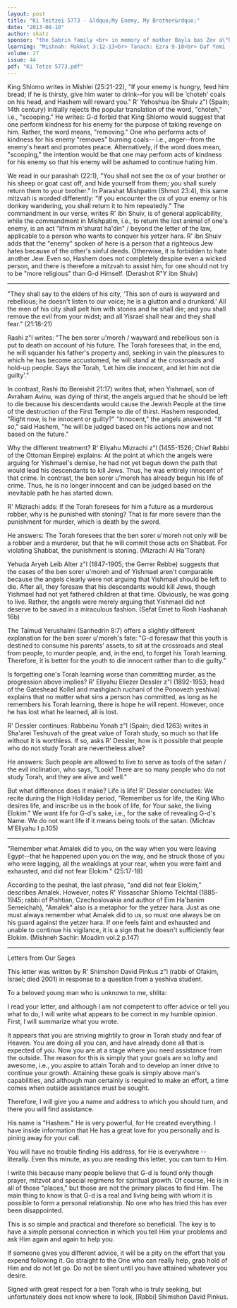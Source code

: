 ```yaml
---
layout: post
title: "Ki Teitzei 5773 - &ldquo;My Enemy, My Brother&rdquo;"
date: "2013-08-10"
author: skatz
sponsor: "the Sabrin family <br> in memory of mother Bayla bas Zev a\"h <br> (Bella Sabrin) <br>&nbsp;&nbsp;&nbsp;<br>Irving and Arline Katz <br> on the yahrzeit of her father <br> Moshe Aharon ben Menashe Yaakov Reiss a\"h"
learning: "Mishnah: Makkot 3:12-13<br> Tanach: Ezra 9-10<br> Daf Yomi (Bavli): Pesachim 58<br> Halachah: Mishnah Berurah 298:3-5"
volume: 27
issue: 44
pdf: "Ki Tetze 5773.pdf"
---
```


King Shlomo writes in Mishlei (25:21-22), "If your enemy is hungry, feed him bread; if he is thirsty, give him water to drink--for you will be &lsquo;choteh' coals on his head, and Hashem will reward you." R' Yehoshua ibn Shuiv z"l (Spain; 14th century) initially rejects the popular translation of the word, "choteh," i.e., "scooping." He writes: G-d forbid that King Shlomo would suggest that one perform kindness for his enemy for the purpose of taking revenge on him. Rather, the word means, "removing." One who performs acts of kindness for his enemy "removes" burning coals-- i.e., anger--from the enemy's heart and promotes peace. Alternatively, if the word does mean, "scooping," the intention would be that one may perform acts of kindness for his enemy so that his enemy will be ashamed to continue hating him.

We read in our parashah (22:1), "You shall not see the ox of your brother or his sheep or goat cast off, and hide yourself from them; you shall surely return them to your brother." In Parashat Mishpatim (Shmot 23:4), this same mitzvah is worded differently: "If you encounter the ox of your enemy or his donkey wandering, you shall return it to him repeatedly." The commandment in our verse, writes R' ibn Shuiv, is of general applicability, while the commandment in Mishpatim, i.e., to return the lost animal of one's enemy, is an act "lifnim m'shurat ha'din" / beyond the letter of the law, applicable to a person who wants to conquer his yetzer hara. R' ibn Shuiv adds that the "enemy" spoken of here is a person that a righteous Jew hates because of the other's sinful deeds. Otherwise, it is forbidden to hate another Jew. Even so, Hashem does not completely despise even a wicked person, and there is therefore a mitzvah to assist him, for one should not try to be "more religious" than G-d Himself. (Derashot R"Y ibn Shuiv)

********

"They shall say to the elders of his city, &lsquo;This son of ours is wayward and rebellious; he doesn't listen to our voice; he is a glutton and a drunkard.' All the men of his city shall pelt him with stones and he shall die; and you shall remove the evil from your midst; and all Yisrael shall hear and they shall fear." (21:18-21)

Rashi z"l writes: "The ben sorer u'moreh / wayward and rebellious son is put to death on account of his future. The Torah foresees that, in the end, he will squander his father's property and, seeking in vain the pleasures to which he has become accustomed, he will stand at the crossroads and hold-up people. Says the Torah, &lsquo;Let him die innocent, and let him not die guilty'."

In contrast, Rashi (to Bereishit 21:17) writes that, when Yishmael, son of Avraham Avinu, was dying of thirst, the angels argued that he should be left to die because his descendants would cause the Jewish People at the time of the destruction of the First Temple to die of thirst. Hashem responded, "Right now, is he innocent or guilty?" "Innocent," the angels answered. "If so," said Hashem, "he will be judged based on his actions now and not based on the future."

Why the different treatment? R' Eliyahu Mizrachi z"l (1455-1526; Chief Rabbi of the Ottoman Empire) explains: At the point at which the angels were arguing for Yishmael's demise, he had not yet begun down the path that would lead his descendants to kill Jews. Thus, he was entirely innocent of that crime. In contrast, the ben sorer u'moreh has already begun his life of crime. Thus, he is no longer innocent and can be judged based on the inevitable path he has started down.

R' Mizrachi adds: If the Torah foresees for him a future as a murderous robber, why is he punished with stoning? That is far more severe than the punishment for murder, which is death by the sword.

He answers: The Torah foresees that the ben sorer u'moreh not only will be a robber and a murderer, but that he will commit those acts on Shabbat. For violating Shabbat, the punishment is stoning. (Mizrachi Al Ha'Torah)

Yehuda Aryeh Leib Alter z"l (1847-1905; the Gerrer Rebbe) suggests that the cases of the ben sorer u'moreh and of Yishmael aren't comparable because the angels clearly were not arguing that Yishmael should be left to die. After all, they foresaw that his descendants would kill Jews, though Yishmael had not yet fathered children at that time. Obviously, he was going to live. Rather, the angels were merely arguing that Yishmael did not deserve to be saved in a miraculous fashion. (Sefat Emet to Rosh Hashanah 16b)

The Talmud Yerushalmi (Sanhedrin 8:7) offers a slightly different explanation for the ben sorer u'moreh's fate: "G-d foresaw that this youth is destined to consume his parents' assets, to sit at the crossroads and steal from people, to murder people, and, in the end, to forget his Torah learning. Therefore, it is better for the youth to die innocent rather than to die guilty."

Is forgetting one's Torah learning worse than committing murder, as the progression above implies? R' Eliyahu Eliezer Dessler z"l (1892-1953; head of the Gateshead Kollel and mashgiach ruchani of the Ponovezh yeshiva) explains that no matter what sins a person has committed, as long as he remembers his Torah learning, there is hope he will repent. However, once he has lost what he learned, all is lost.

R' Dessler continues: Rabbeinu Yonah z"l (Spain; died 1263) writes in Sha'arei Teshuvah of the great value of Torah study, so much so that life without it is worthless. If so, asks R' Dessler, how is it possible that people who do not study Torah are nevertheless alive?

He answers: Such people are allowed to live to serve as tools of the satan / the evil inclination, who says, "Look! There are so many people who do not study Torah, and they are alive and well."

But what difference does it make? Life is life! R' Dessler concludes: We recite during the High Holiday period, "Remember us for life, the King Who desires life, and inscribe us in the book of life, for Your sake, the living Elokim." We want life for G-d's sake, i.e., for the sake of revealing G-d's Name. We do not want life if it means being tools of the satan. (Michtav M'Eliyahu I p.105)

*********

"Remember what Amalek did to you, on the way when you were leaving Egypt--that he happened upon you on the way, and he struck those of you who were lagging, all the weaklings at your rear, when you were faint and exhausted, and did not fear Elokim." (25:17-18)

According to the peshat, the last phrase, "and did not fear Elokim," describes Amalek. However, notes R' Yissaschar Shlomo Teichtal (1885- 1945; rabbi of Pishtian, Czechoslovakia and author of Eim Ha'banim Semeichah), "Amalek" also is a metaphor for the yetzer hara. Just as one must always remember what Amalek did to us, so must one always be on his guard against the yetzer hara. If one feels faint and exhausted and unable to continue his vigilance, it is a sign that he doesn't sufficiently fear Elokim. (Mishneh Sachir: Moadim vol.2 p.147)

********

Letters from Our Sages

This letter was written by R' Shimshon David Pinkus z"l (rabbi of Ofakim, Israel; died 2001) in response to a question from a yeshiva student.

To a beloved young man who is unknown to me, shlita:

I read your letter, and although I am not competent to offer advice or tell you what to do, I will write what appears to be correct in my humble opinion. First, I will summarize what you wrote.

It appears that you are striving mightily to grow in Torah study and fear of Heaven. You are doing all you can, and have already done all that is expected of you. Now you are at a stage where you need assistance from the outside. The reason for this is simply that your goals are so lofty and awesome, i.e., you aspire to attain Torah and to develop an inner drive to continue your growth. Attaining these goals is simply above man's capabilities, and although man certainly is required to make an effort, a time comes when outside assistance must be sought.

Therefore, I will give you a name and address to which you should turn, and there you will find assistance.

His name is "Hashem." He is very powerful, for He created everything. I have inside information that He has a great love for you personally and is pining away for your call.

You will have no trouble finding His address, for He is everywhere -- literally. Even this minute, as you are reading this letter, you can turn to Him.

I write this because many people believe that G-d is found only though prayer, mitzvot and special regimens for spiritual growth. Of course, He is in all of those "places," but those are not the primary places to find Him. The main thing to know is that G-d is a real and living being with whom it is possible to form a personal relationship. No one who has tried this has ever been disappointed.

This is so simple and practical and therefore so beneficial. The key is to have a simple personal connection in which you tell Him your problems and ask Him again and again to help you.

If someone gives you different advice, it will be a pity on the effort that you expend following it. Go straight to the One who can really help, grab hold of Him and do not let go. Do not be silent until you have attained whatever you desire.

Signed with great respect for a ben Torah who is truly seeking, but unfortunately does not know where to look, \[Rabbi\] Shimshon David Pinkus.


